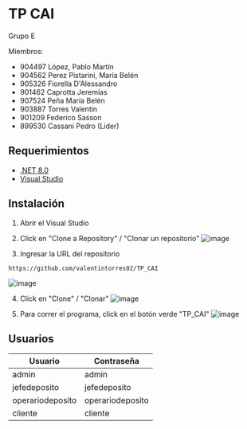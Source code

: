 # TP CAI

Grupo E

Miembros:

- 904497 López, Pablo Martín
- 904562 Perez Pistarini, María Belén
- 905326 Fiorella D'Alessandro
- ⁠901462 Caprotta Jeremías
- ⁠907524 Peña María Belén
- 903887 Torres Valentin
- 901209 Federico Sasson
- ⁠899530 Cassani Pedro (Lider)

## Requerimientos

- [.NET 8.0](https://dotnet.microsoft.com/es-es/download/dotnet/8.0)
- [Visual Studio](https://visualstudio.microsoft.com/es/)

## Instalación

1. Abrir el Visual Studio
2. Click en "Clone a Repository" / "Clonar un repositorio"
   ![image](https://i.imgur.com/sb5IBCg.png)

3. Ingresar la URL del repositorio

```
https://github.com/valentintorres02/TP_CAI
```

![image](https://i.imgur.com/bugFKz2.png)

4. Click en "Clone" / "Clonar"
   ![image](https://i.imgur.com/ht3aPBh.png)

5. Para correr el programa, click en el botón verde "TP_CAI"
   ![image](https://i.imgur.com/qshxNwV.png)

## Usuarios

| Usuario          | Contraseña       |
| ---------------- | ---------------- |
| admin            | admin            |
| jefedeposito     | jefedeposito     |
| operariodeposito | operariodeposito |
| cliente          | cliente          |
